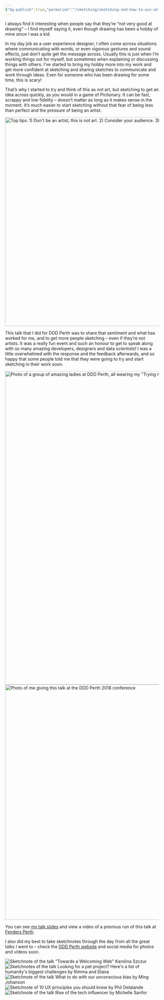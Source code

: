 ```yaml
---
{"dg-publish":true,"permalink":"/sketching/sketching-and-how-to-win-at-pictionary/","title":"Sketching & How to Win at Pictionary (and DDD Perth 2018 sketchnotes)","tags":["sketching","sketchnotes"],"created":"2019-12-18"}
---
```



<p>I always find it interesting when people say that they’re “not very good at drawing” &#8211; I find myself saying it, even though drawing has been a hobby of mine since I was a kid.</p>


<p>In my day job as a user experience designer, I often come across situations where communicating with words, or even vigorous gestures and sound effects, just don’t quite get the message across. Usually this is just when I’m working things out for myself, but sometimes when explaining or discussing things with others. I’ve started to bring my hobby more into my work and get more confident at sketching and sharing sketches to communicate and work through ideas. Even for someone who has been drawing for some time, this is scary!</p>



<p>That’s why I started to try and think of this as not art, but sketching to get an idea across quickly, as you would in a game of Pictionary. It can be fast, scrappy and low fidelity &#8211; doesn’t matter as long as it makes sense in the moment. It’s much easier to start sketching without that fear of being less than perfect and the pressure of being an artist.</p>

<img decoding="async" loading="lazy" width="1024" height="682" src="assets/sketching/tips.jpg" alt="Top tips: 1) Don't be an artist, this is not art. 2) Consider your audience. 3) Make it snappy. 4) Use what you got. 5) Think, then sketch">

<p>This talk that I did for DDD Perth was to share that sentiment and what has worked for me, and to get more people sketching &#8211; even if they’re not artists. It was a really fun event and such an honour to get to speak along with so many amazing developers, designers and data scientists! I was a little overwhelmed with the response and the feedback afterwards, and so happy that some people told me that they were going to try and start sketching in their work soon.</p>

<img decoding="async" loading="lazy" width="1024" height="1024" src="assets/sketching/Djz9aB6UYAAY5c7.jpg-large-1024x1024.jpg" alt="Photo of a group of amazing ladies at DDD Perth, all wearing my &quot;Trying my best&quot; pin!">

<img decoding="async" loading="lazy" width="1024" height="768" src="assets/sketching/Djuo5OfVsAAl7K4.jpg-large-1024x768.jpg" alt="Photo of me giving this talk at the DDD Perth 2018 conference">

<p>You can see <a href="https://www.slideshare.net/TeresaWatts2/sketching-how-to-win-at-pictionary">my talk slides</a> and view a video of a previous run of this talk at <a href="https://www.youtube.com/watch?v=8G53zvXYvCs&amp;list=PLyCSv9bsOKvB96Qh3_J3CnoDPTDseavkC">Fenders Perth</a>.</p>

<p>I also did my best to take sketchnotes through the day from all the great talks I went to &#8211; check the <a href="https://dddperth.com/">DDD Perth website</a> and social media for photos and videos soon.</p>

<img decoding="async" loading="lazy" src="assets/sketching/img_1163.jpg" alt="Sketchnote of the talk &quot;Towards a Welcoming Web&quot; Karolina Szczur">

<img decoding="async" loading="lazy" src="assets/sketching/img_1164.jpg" alt="Sketchnotes of the talk Looking for a pet project? Here's a list of humanity's biggest challenges by Rimma and Diana">

<img decoding="async" loading="lazy" src="assets/sketching/img_1161.jpg" alt="Sketchnote of the talk What to do with our unconscious bias by Ming Johanson">

<img decoding="async" loading="lazy" src="assets/sketching/img_1162.jpg" alt="Sketchnote of 10 UX principles you should know by Phil Delalande">

<img decoding="async" loading="lazy" src="assets/sketching/img_1165.jpg" alt="Sketchnote of the talk Rise of the tech influencer by Michelle Sanfor">
	
